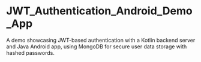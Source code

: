 # JWT_Authentication_Android_Demo_App
A demo showcasing JWT-based authentication with a Kotlin backend server and Java Android app, using MongoDB for secure user data storage with hashed passwords.
